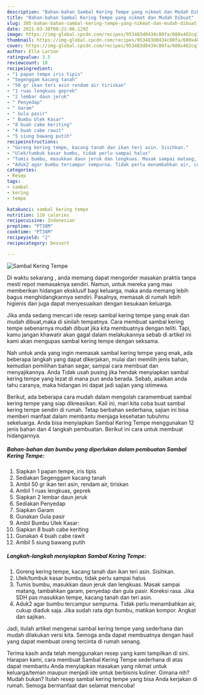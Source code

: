 ```yaml
---
description: "Bahan-bahan Sambal Kering Tempe yang nikmat dan Mudah Dibuat"
title: "Bahan-bahan Sambal Kering Tempe yang nikmat dan Mudah Dibuat"
slug: 305-bahan-bahan-sambal-kering-tempe-yang-nikmat-dan-mudah-dibuat
date: 2021-03-30T08:21:06.129Z
image: https://img-global.cpcdn.com/recipes/953483d0434c80fa/680x482cq70/sambal-kering-tempe-foto-resep-utama.jpg
thumbnail: https://img-global.cpcdn.com/recipes/953483d0434c80fa/680x482cq70/sambal-kering-tempe-foto-resep-utama.jpg
cover: https://img-global.cpcdn.com/recipes/953483d0434c80fa/680x482cq70/sambal-kering-tempe-foto-resep-utama.jpg
author: Ella Larson
ratingvalue: 3.5
reviewcount: 10
recipeingredient:
- "1 papan tempe iris tipis"
- "Segenggam kacang tanah"
- "50 gr ikan teri asin rendam air tiriskan"
- "1 ruas lengkuas geprek"
- "2 lembar daun jeruk"
- " Penyedap"
- " Garam"
- " Gula pasir"
- " Bumbu Ulek Kasar"
- "8 buah cabe keriting"
- "4 buah cabe rawit"
- "5 siung bawang putih"
recipeinstructions:
- "Goreng kering tempe, kacang tanah dan ikan teri asin. Sisihkan."
- "Ulek/tumbuk kasar bumbu, tidak perlu sampai halus"
- "Tumis bumbu, masukkan daun jeruk dan lengkuas. Masak sampai matang, tambahkan garam, penyedap dan gula pasir. Koreksi rasa. Jika SDH pas masukkan tempe, kacang tanah dan teri asin."
- "Aduk2 agar bumbu tercampur sempurna. Tidak perlu menambahkan air, cukup diaduk saja. Jika sudah rata dgn bumbu, matikan kompor. Angkat dan sajikan."
categories:
- Resep
tags:
- sambal
- kering
- tempe

katakunci: sambal kering tempe 
nutrition: 110 calories
recipecuisine: Indonesian
preptime: "PT38M"
cooktime: "PT38M"
recipeyield: "2"
recipecategory: Dessert

---
```



![Sambal Kering Tempe](https://img-global.cpcdn.com/recipes/953483d0434c80fa/680x482cq70/sambal-kering-tempe-foto-resep-utama.jpg)

Di waktu  sekarang , anda memang dapat mengorder masakan praktis tanpa mesti repot memasaknya sendiri. Namun, untuk mereka yang mau memberikan hidangan eksklusif bagi keluarga, maka anda memang lebih bagus menghidangkannya sendiri. Pasalnya, memasak di rumah lebih higienis dan juga dapat menyesuaikan dengan kesukaan keluarga.

Jika anda sedang mencari ide resep sambal kering tempe yang enak dan mudah dibuat,maka di sinilah tempatnya. Cara membuat sambal kering tempe  sebenarnya mudah dibuat jika kita membuatnya dengan teliti. Tapi, kamu jangan khawatir akan gagal dalam melakukannya 
sebab di artikel ini kami akan mengupas sambal kering tempe dengan seksama.  



Nah untuk anda yang ingin memasak sambal kering tempe yang enak, ada beberapa langkah yang dapat dikerjakan, mulai dari memilih jenis bahan, kemudian pemilihan bahan segar, sampai cara membuat dan menyajikannya. Anda Tidak usah pusing jika hendak menyiapkan sambal kering tempe yang lezat di mana pun anda berada. Sebab, asalkan anda  tahu caranya, maka hidangan ini dapat jadi sajian yang istimewa.

Berikut, ada beberapa cara mudah dalam mengolah caramembuat sambal kering tempe yang siap dikreasikan. Kali ini, mari kita coba buat sambal kering tempe sendiri di rumah. Tetap berbahan sederhana, sajian ini bisa memberi manfaat dalam membantu menjaga kesehatan tubuhmu sekeluarga. Anda bisa menyiapkan Sambal Kering Tempe menggunakan 12 jenis bahan dan 4 langkah pembuatan. Berikut ini cara untuk membuat hidangannya.

<!--inarticleads1-->

##### Bahan-bahan dan bumbu yang diperlukan dalam pembuatan Sambal Kering Tempe:

1. Siapkan 1 papan tempe, iris tipis
1. Sediakan Segenggam kacang tanah
1. Ambil 50 gr ikan teri asin, rendam air, tiriskan
1. Ambil 1 ruas lengkuas, geprek
1. Siapkan 2 lembar daun jeruk
1. Sediakan  Penyedap
1. Siapkan  Garam
1. Gunakan  Gula pasir
1. Ambil  Bumbu Ulek Kasar:
1. Siapkan 8 buah cabe keriting
1. Gunakan 4 buah cabe rawit
1. Ambil 5 siung bawang putih




<!--inarticleads2-->

##### Langkah-langkah menyiapkan Sambal Kering Tempe:

1. Goreng kering tempe, kacang tanah dan ikan teri asin. Sisihkan.
1. Ulek/tumbuk kasar bumbu, tidak perlu sampai halus
1. Tumis bumbu, masukkan daun jeruk dan lengkuas. Masak sampai matang, tambahkan garam, penyedap dan gula pasir. Koreksi rasa. Jika SDH pas masukkan tempe, kacang tanah dan teri asin.
1. Aduk2 agar bumbu tercampur sempurna. Tidak perlu menambahkan air, cukup diaduk saja. Jika sudah rata dgn bumbu, matikan kompor. Angkat dan sajikan.




Jadi, itulah artikel mengenai  sambal kering tempe  yang sederhana dan mudah dilakukan versi kita. Semoga anda dapat membuatnya dengan hasil yang dapat membuat oreng tercinta di rumah senang. 

Terima kasih anda telah menggunakan resep yang kami tampilkan di sini. Harapan kami, cara membuat  Sambal Kering Tempe sederhana di atas dapat membantu Anda menyiapkan masakan yang nikmat untuk keluarga/teman maupun menjadi ide untuk berbisnis kuliner. Gimana nih? Mudah bukan? Itulah resep sambal kering tempe yang bisa Anda kerjakan di rumah. Semoga bermanfaat dan selamat mencoba!

